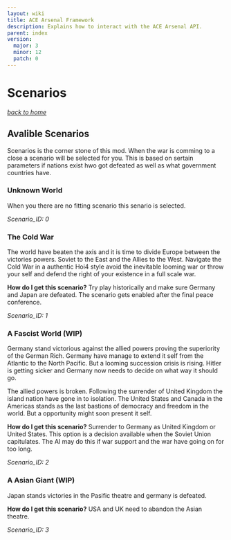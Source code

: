 ```yaml
---
layout: wiki
title: ACE Arsenal Framework
description: Explains how to interact with the ACE Arsenal API.
parent: index
version:
  major: 3
  minor: 12
  patch: 0
---
```


# Scenarios
*[back to home](index)*

## Avalible Scenarios
Scenarios is the corner stone of this mod. When the war is comming to a close a scenario will be selected for you. This is based on sertain parameters if nations exist hwo got defeated as well as what government countries have.

### Unknown World 
When you there are no fitting scenario this senario is selected.

*Scenario_ID: 0*

### The Cold War
The world have beaten the axis and it is time to divide Europe between the victories powers. Soviet to the East and the Allies to the West. Navigate the Cold War in a authentic Hoi4 style avoid the inevitable looming war or throw your self and defend the right of your existence in a full scale war.

**How do I get this scenario?** Try play historically and make sure Germany and Japan are defeated. The scenario gets enabled after the final peace conference. 

*Scenario_ID: 1*

### A Fascist World (WIP)
Germany stand victorious against the allied powers proving the superiority of the German Rich. Germany have manage to extend it self from the Atlantic to the North Pacific. But a looming succession crisis is rising. Hitler is getting sicker and Germany now needs to decide on what way it should go.

The allied powers is broken. Following the surrender of United Kingdom the island nation have gone in to isolation. The United States and Canada in the Americas stands as the last bastions of democracy and freedom in the world. But a opportunity might soon present it self.

**How do I get this scenario?** Surrender to Germany as United Kingdom or United States. This option is a decision available when the Soviet Union capitulates. The AI may do this if war support and the war have going on for too long.

*Scenario_ID: 2*

### A Asian Giant (WIP)
Japan stands victories in the Pasific theatre and germany is defeated.

**How do I get this scenario?** USA and UK need to abandon the Asian theatre.

*Scenario_ID: 3*
